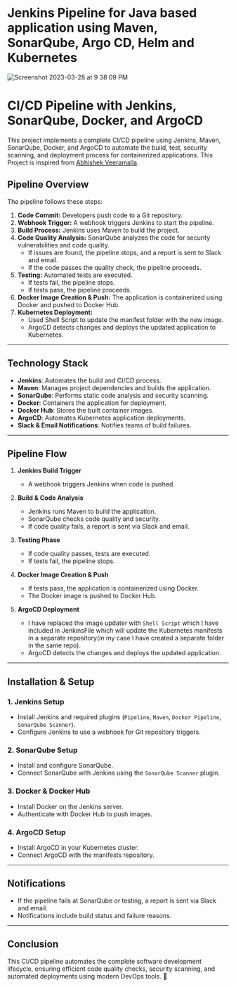 # Jenkins Pipeline for Java based application using Maven, SonarQube, Argo CD, Helm and Kubernetes

![Screenshot 2023-03-28 at 9 38 09 PM](https://user-images.githubusercontent.com/43399466/228301952-abc02ca2-9942-4a67-8293-f76647b6f9d8.png)



# CI/CD Pipeline with Jenkins, SonarQube, Docker, and ArgoCD

This project implements a complete CI/CD pipeline using Jenkins, Maven, SonarQube, Docker, and ArgoCD to automate the build, test, security scanning, and deployment process for containerized applications.
This Project is inspired from [Abhishek Veeramalla](https://github.com/iam-veeramalla).

## **Pipeline Overview**
The pipeline follows these steps:

1. **Code Commit:** Developers push code to a Git repository.
2. **Webhook Trigger:** A webhook triggers Jenkins to start the pipeline.
3. **Build Process:** Jenkins uses Maven to build the project.
4. **Code Quality Analysis:** SonarQube analyzes the code for security vulnerabilities and code quality.
   - If issues are found, the pipeline stops, and a report is sent to Slack and email.
   - If the code passes the quality check, the pipeline proceeds.
5. **Testing:** Automated tests are executed.
   - If tests fail, the pipeline stops.
   - If tests pass, the pipeline proceeds.
6. **Docker Image Creation & Push:** The application is containerized using Docker and pushed to Docker Hub.
7. **Kubernetes Deployment:** 
   - Used Shell Script to update the manifest folder with the new image.
   - ArgoCD detects changes and deploys the updated application to Kubernetes.

---

## **Technology Stack**
- **Jenkins**: Automates the build and CI/CD process.
- **Maven**: Manages project dependencies and builds the application.
- **SonarQube**: Performs static code analysis and security scanning.
- **Docker**: Containers the application for deployment.
- **Docker Hub**: Stores the built container images.
- **ArgoCD**: Automates Kubernetes application deployments.
- **Slack & Email Notifications**: Notifies teams of build failures.

---

## **Pipeline Flow**
1. **Jenkins Build Trigger**
   - A webhook triggers Jenkins when code is pushed.

2. **Build & Code Analysis**
   - Jenkins runs Maven to build the application.
   - SonarQube checks code quality and security.
   - If code quality fails, a report is sent via Slack and email.

3. **Testing Phase**
   - If code quality passes, tests are executed.
   - If tests fail, the pipeline stops.

4. **Docker Image Creation & Push**
   - If tests pass, the application is containerized using Docker.
   - The Docker image is pushed to Docker Hub.

5. **ArgoCD Deployment**
   - I have replaced the image updater with `Shell Script` which I have included in JenkinsFile which will update the Kubernetes manifests in a separate repository(in my case I have created a separate folder in the same repo).
   - ArgoCD detects the changes and deploys the updated application.

---

## **Installation & Setup**
### **1. Jenkins Setup**
- Install Jenkins and required plugins (`Pipeline`, `Maven`, `Docker Pipeline`, `SonarQube Scanner`).
- Configure Jenkins to use a webhook for Git repository triggers.

### **2. SonarQube Setup**
- Install and configure SonarQube.
- Connect SonarQube with Jenkins using the `SonarQube Scanner` plugin.

### **3. Docker & Docker Hub**
- Install Docker on the Jenkins server.
- Authenticate with Docker Hub to push images.

### **4. ArgoCD Setup**
- Install ArgoCD in your Kubernetes cluster.
- Connect ArgoCD with the manifests repository.

---

## **Notifications**
- If the pipeline fails at SonarQube or testing, a report is sent via Slack and email.
- Notifications include build status and failure reasons.

---

## **Conclusion**
This CI/CD pipeline automates the complete software development lifecycle, ensuring efficient code quality checks, security scanning, and automated deployments using modern DevOps tools. 🚀
